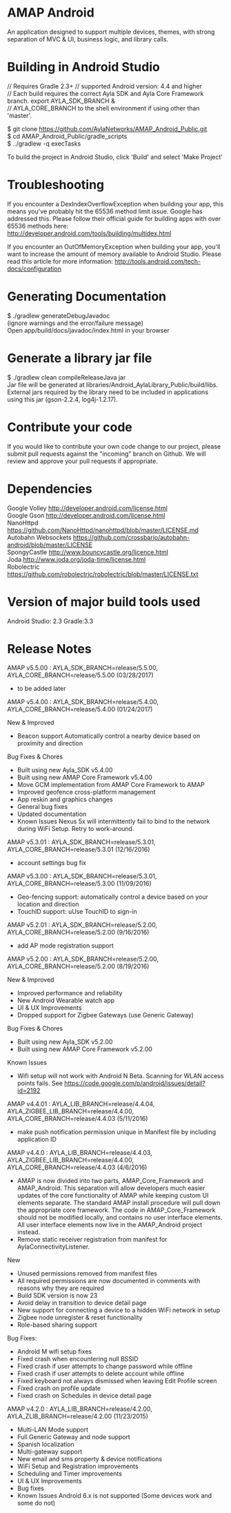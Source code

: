 AMAP Android
==================

An application designed to support multiple devices, themes, with strong separation of MVC &amp; UI, business logic, and library calls.


Building in Android Studio
=========================

// Requires Gradle 2.3+
// supported Android version: 4.4 and higher  
// Each build requires the correct Ayla SDK and Ayla Core Framework branch. export AYLA_SDK_BRANCH &  
// AYLA_CORE_BRANCH to the shell environment if using other than 'master'.

$ git clone https://github.com/AylaNetworks/AMAP_Android_Public.git  
$ cd AMAP_Android_Public/gradle_scripts  
$ ../gradlew -q execTasks  

To build the project in Android Studio, click 'Build' and select 'Make Project'

  Troubleshooting
  ===============

  If you encounter a DexIndexOverflowException when building your app, this means you've probably hit the 65536 method limit issue.  Google has addressed this.  Please follow their official guide for building apps with over 65536 methods here: http://developer.android.com/tools/building/multidex.html

  If you encounter an OutOfMemoryException when building your app, you'll want to increase the amount of memory available to Android Studio.  Please read this article for more information: http://tools.android.com/tech-docs/configuration


Generating Documentation
===========================

$ ./gradlew generateDebugJavadoc  
(ignore warnings and the error/failure message)  
Open app/build/docs/javadoc/index.html in your browser


Generate a library jar file
===========================

$ ./gradlew clean compileReleaseJava jar  
Jar file will be generated at libraries/Android_AylaLibrary_Public/build/libs.  
External jars required by the library need to be included in applications using this jar (gson-2.2.4, log4j-1.2.17).

Contribute your code
====================

If you would like to contribute your own code change to our project, please submit pull requests against the "incoming" branch on Github. We will review and approve your pull requests if appropriate.

Dependencies
============

Google Volley		http://developer.android.com/license.html  
Google Gson		http://developer.android.com/license.html  
NanoHttpd		https://github.com/NanoHttpd/nanohttpd/blob/master/LICENSE.md  
Autobahn Websockets	https://github.com/crossbario/autobahn-android/blob/master/LICENSE  
SpongyCastle		http://www.bouncycastle.org/licence.html  
Joda			http://www.joda.org/joda-time/license.html  
Robolectric 		https://github.com/robolectric/robolectric/blob/master/LICENSE.txt

Version of major build tools used
=================================
Android Studio: 2.3
Gradle:3.3

Release Notes
===========================

AMAP v5.5.00 : AYLA_SDK_BRANCH=release/5.5.00, AYLA_CORE_BRANCH=release/5.5.00 (03/28/2017)

- to be added later

AMAP v5.4.00 : AYLA_SDK_BRANCH=release/5.4.00, AYLA_CORE_BRANCH=release/5.4.00 (01/24/2017)

New & Improved
- Beacon support
  Automatically control a nearby device based on proximity and direction

Bug Fixes & Chores
- Built using new Ayla_SDK  v5.4.00
- Built using new AMAP Core Framework v5.4.00
- Move GCM implementation from AMAP Core Framework to AMAP
- Improved geofence cross-platform management
- App reskin and graphics changes
- General bug fixes
- Updated documentation
- Known Issues
  Nexus 5x will intermittently fail to bind to the network during WiFi Setup. Retry to work-around.

AMAP v5.3.01 : AYLA_SDK_BRANCH=release/5.3.01, AYLA_CORE_BRANCH=release/5.3.01 (12/16/2016)
- account settings bug fix

AMAP v5.3.00 : AYLA_SDK_BRANCH=release/5.3.01, AYLA_CORE_BRANCH=release/5.3.00 (11/09/2016)
- Geo-fencing support: automatically control a device based on your location and direction
- TouchID support: uUse TouchID to sign-in

AMAP v5.2.01 : AYLA_SDK_BRANCH=release/5.2.00, AYLA_CORE_BRANCH=release/5.2.00 (9/16/2016)
- add AP mode registration support

AMAP v5.2.00 : AYLA_SDK_BRANCH=release/5.2.00, AYLA_CORE_BRANCH=release/5.2.00 (8/19/2016)

New & Improved
- Improved performance and reliability
- New Android Wearable watch app
- UI & UX Improvements
- Dropped support for Zigbee Gateways (use Generic Gateway)

Bug Fixes & Chores
- Built using new Ayla_SDK  v5.2.00
- Built using new AMAP Core Framework v5.2.00

Known Issues
- Wifi setup will not work with Android N Beta. Scanning for WLAN access points fails. See https://code.google.com/p/android/issues/detail?id=2192

AMAP v4.4.01 : AYLA_LIB_BRANCH=release/4.4.04, AYLA_ZIGBEE_LIB_BRANCH=release/4.4.00, AYLA_CORE_BRANCH=release/4.4.03 (5/11/2016)
- make push notification permission unique in Manifest file by including application ID

AMAP v4.4.0 : AYLA_LIB_BRANCH=release/4.4.03, AYLA_ZIGBEE_LIB_BRANCH=release/4.4.00, AYLA_CORE_BRANCH=release/4.4.03 (4/6/2016)
- AMAP is now divided into two parts, AMAP_Core_Framework and AMAP_Android. This separation will allow developers much easier updates of the core functionality of AMAP while keeping custom UI elements separate. The standard AMAP install procedure will pull down the appropriate core framework. The code in AMAP_Core_Framework should not be modified locally, and contains no user interface elements. All user interface elements now live in the AMAP_Android project instead.
- Remove static receiver registration from manifest for AylaConnectivityListener.

New
- Unused permissions removed from manifest files
- All required permissions are now documented in comments with reasons why they are required
- Build SDK version is now 23
- Avoid delay in transition to device detail page
- New support for connecting a device to a hidden WiFi network in setup
- Zigbee node unregister & reset functionality
- Role-based sharing support

Bug Fixes:
- Android M wifi setup fixes
- Fixed crash when encountering null BSSID
- Fixed crash if user attempts to change password while offline
- Fixed crash if user attempts to delete account while offline
- Fixed keyboard not always dismissed when leaving Edit Profile screen
- Fixed crash on profile update
- Fixed crash on Schedules in device detail page


AMAP v4.2.0 : AYLA_LIB_BRANCH=release/4.2.00, AYLA_ZLIB_BRANCH=release/4.2.00 (11/23/2015)
- Multi-LAN Mode support
- Full Generic Gateway and node support
- Spanish localization
- Multi-gateway support
- New email and sms property & device notifications
- WiFi Setup and Registration improvements
- Scheduling and Timer improvements
- UI & UX Improvements
- Bug fixes
- Known Issues
  Android 6.x is not supported (Some devices work and some do not)
